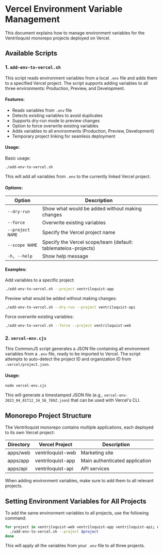 # Vercel Environment Variable Management

This document explains how to manage environment variables for the Ventriloquist monorepo projects deployed on Vercel.

## Available Scripts

### 1. `add-env-to-vercel.sh`

This script reads environment variables from a local `.env` file and adds them to a specified Vercel project. The script supports adding variables to all three environments: Production, Preview, and Development.

#### Features:
- Reads variables from `.env` file
- Detects existing variables to avoid duplicates
- Supports dry-run mode to preview changes
- Option to force overwrite existing variables
- Adds variables to all environments (Production, Preview, Development)
- Temporary project linking for seamless deployment

#### Usage:

Basic usage:
```bash
./add-env-to-vercel.sh
```

This will add all variables from `.env` to the currently linked Vercel project.

#### Options:

| Option | Description |
|--------|-------------|
| `--dry-run` | Show what would be added without making changes |
| `--force` | Overwrite existing variables |
| `--project NAME` | Specify the Vercel project name |
| `--scope NAME` | Specify the Vercel scope/team (default: tablemateios-projects) |
| `-h, --help` | Show help message |

#### Examples:

Add variables to a specific project:
```bash
./add-env-to-vercel.sh --project ventriloquist-app
```

Preview what would be added without making changes:
```bash
./add-env-to-vercel.sh --dry-run --project ventriloquist-api
```

Force overwrite existing variables:
```bash
./add-env-to-vercel.sh --force --project ventriloquist-web
```

### 2. `vercel-env.cjs`

This CommonJS script generates a JSON file containing all environment variables from a `.env` file, ready to be imported to Vercel. The script attempts to auto-detect the project ID and organization ID from `.vercel/project.json`.

#### Usage:
```bash
node vercel-env.cjs
```

This will generate a timestamped JSON file (e.g., `vercel-env-2023_04_01T12_34_56_789Z.json`) that can be used with Vercel's CLI.

## Monorepo Project Structure

The Ventriloquist monorepo contains multiple applications, each deployed to its own Vercel project:

| Directory | Vercel Project | Description |
|-----------|---------------|-------------|
| apps/web | ventriloquist-web | Marketing site |
| apps/app | ventriloquist-app | Main authenticated application |
| apps/api | ventriloquist-api | API services |

When adding environment variables, make sure to add them to all relevant projects.

## Setting Environment Variables for All Projects

To add the same environment variables to all projects, use the following command:

```bash
for project in ventriloquist-web ventriloquist-app ventriloquist-api; do
  ./add-env-to-vercel.sh --project $project
done
```

This will apply all the variables from your `.env` file to all three projects. 